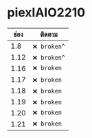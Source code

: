 # piexlAIO2210
| ช่อง              | ติดตาม       |
|-------------------|-------------|
| 1.8              | `❌ broken`^ |
| 1.12             | `❌ broken`^️ |
| 1.16             | `❌ broken`  |
| 1.17             | `❌ broken`️  |
| 1.18             | `❌ broken`️  |
| 1.19             | `❌ broken`️  |
| 1.20             | `❌ broken`  |
| 1.21             | `❌ broken`  | 
